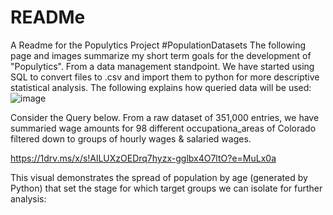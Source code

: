 # READMe
A Readme for the Populytics Project
#PopulationDatasets
The following page and images summarize my short term goals for the development of "Populytics". From a data management standpoint. We have started using SQL to 
convert files to .csv and import them to python for more descriptive statistical analysis. 
The following explains how queried data will be used:
![image](https://user-images.githubusercontent.com/100659541/206811980-6703e603-0e70-4684-91bb-817b9c67ef46.png)
 
 Consider the Query below. From a raw dataset of 351,000 entries, we have summaried wage amounts for 98 different occupationa_areas of Colorado filtered
down to groups of hourly wages & salaried wages. 

https://1drv.ms/x/s!AlLUXzOEDrq7hyzx-gglbx4O7ltO?e=MuLx0a

This visual demonstrates the spread of population by age (generated by Python) that set the stage for which target groups we can isolate for further analysis: 

